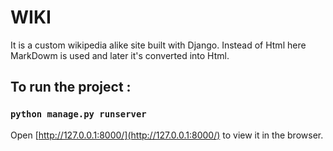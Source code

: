 # WIKI
It is a custom wikipedia alike site built with Django.
Instead of Html here MarkDowm is used and later it's converted into Html.
## To run the project :
### `python manage.py runserver`
Open [http://127.0.0.1:8000/](http://127.0.0.1:8000/) to view it in the browser.
